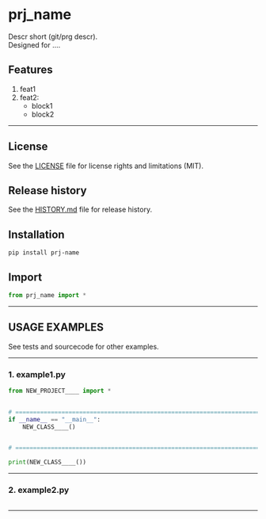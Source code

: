 # prj_name
Descr short (git/prg descr).  
Designed for ....  


## Features
1. feat1  
2. feat2:  
	- block1  
	- block2  


********************************************************************************
## License
See the [LICENSE](LICENSE) file for license rights and limitations (MIT).


## Release history
See the [HISTORY.md](HISTORY.md) file for release history.


## Installation
```commandline
pip install prj-name
```


## Import
```python
from prj_name import *
```


********************************************************************************
## USAGE EXAMPLES
See tests and sourcecode for other examples.

******************************
### 1. example1.py
```python
from NEW_PROJECT____ import *


# =====================================================================================================================
if __name__ == "__main__":
    NEW_CLASS____()


# =====================================================================================================================

print(NEW_CLASS____())
```

******************************
### 2. example2.py
```python

```

********************************************************************************
